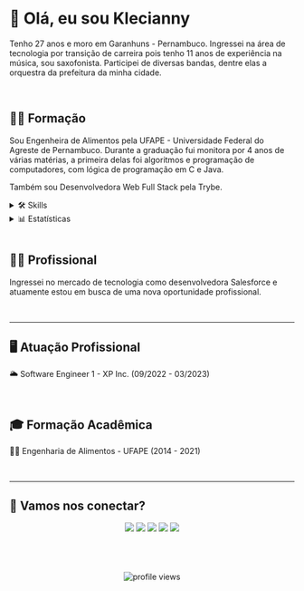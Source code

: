 # 👋 Olá, eu sou Klecianny 

Tenho 27 anos e moro em Garanhuns - Pernambuco. Ingressei na área de tecnologia por transição de carreira pois tenho 11 anos de experiência na música, sou saxofonista. Participei de diversas bandas, dentre elas a orquestra da prefeitura da minha cidade.

<br>

## 👩‍🎓 Formação

Sou Engenheira de Alimentos pela UFAPE - Universidade Federal do Agreste de Pernambuco. Durante a graduação fui monitora por 4 anos de várias matérias, a primeira delas foi algoritmos e programação de computadores, com lógica de programação em C e Java.

Também sou Desenvolvedora Web Full Stack pela Trybe.

<details>
<summary>🛠 Skills</summary>
<p>
<div align="center" style="display: inline_block">
<img height="40" width="40" src="https://raw.githubusercontent.com/jmnote/z-icons/master/svg/c.svg"/>
<img height="40" width="40" src="https://cdn.jsdelivr.net/gh/devicons/devicon/icons/java/java-original.svg"/>
<img title="HTML5" alt="HTML" height="40" width="40" src="https://raw.githubusercontent.com/devicons/devicon/master/icons/html5/html5-original.svg">
<img title="CSS3" alt="CSS" height="40" width="40" src="https://raw.githubusercontent.com/devicons/devicon/master/icons/css3/css3-original.svg">
<img title="JavaScript" alt="JavaScript" height="40" width="40" src="https://raw.githubusercontent.com/devicons/devicon/master/icons/javascript/javascript-plain.svg">
<img title="React" alt="React" height="40" width="40" src="https://raw.githubusercontent.com/devicons/devicon/master/icons/react/react-original.svg">
<img title="Redux" alt="redux" height="40" width="40" src="https://raw.githubusercontent.com/devicons/devicon/master/icons/redux/redux-original.svg">
<img title="Jest" alt="Jest" height="40" width="40" src="https://raw.githubusercontent.com/devicons/devicon/master/icons/jest/jest-plain.svg">
<img src="https://testing-library.com/img/logo-large.png" alt="testing-library" width="40" height="40"/>
<img alt="Docker" height="40" width="40" src="https://raw.githubusercontent.com/devicons/devicon/master/icons/docker/docker-original.svg">
<img src="https://cdn.jsdelivr.net/gh/devicons/devicon/icons/mysql/mysql-original.svg" height="40" width="40" />
<img src="https://cdn.jsdelivr.net/gh/devicons/devicon/icons/nodejs/nodejs-original.svg" height="40" width="40" />
<img alt="TypeScript.js" height="40" width="40" src="https://raw.githubusercontent.com/devicons/devicon/master/icons/typescript/typescript-original.svg">
<img src="https://cdn.jsdelivr.net/gh/devicons/devicon/icons/mongodb/mongodb-original.svg" width="40" height="40" />
<img src="https://cdn.jsdelivr.net/gh/devicons/devicon/icons/express/express-original.svg" width="40" height="40" />
<img src="https://cdn.jsdelivr.net/gh/devicons/devicon/icons/mocha/mocha-plain.svg" alt="mocha" height="40" width="40" />
<img src="https://cdn.jsdelivr.net/gh/devicons/devicon/icons/sequelize/sequelize-original.svg" alt="seuelize" height="40" width="40" />
<img src="https://cdn.jsdelivr.net/gh/devicons/devicon/icons/python/python-original.svg" height="40" width="40" />
<img src="https://cdn.jsdelivr.net/gh/devicons/devicon/icons/pytest/pytest-original.svg" height="40" width="40" />
<img src="https://raw.githubusercontent.com/devicons/devicon/master/icons/csharp/csharp-original.svg" alt="csharp" width="40" height="40"/>
<img alt="vercel" height="40px" width="40" src="https://www.svgrepo.com/show/327408/logo-vercel.svg" />
<img alt="heroku" height="40px" width="40" src="https://cdn.jsdelivr.net/gh/devicons/devicon/icons/heroku/heroku-plain.svg" />
<img height="40px" width="40" src="https://cdn.jsdelivr.net/gh/devicons/devicon/icons/trello/trello-plain.svg" />
<img src="https://raw.githubusercontent.com/devicons/devicon/master/icons/linux/linux-original.svg" alt="linux" width="40" height="40" />
<img alt="terminal" height="40px" width="40" src="https://cdn.svgporn.com/logos/terminal.svg" />
<img alt="npm" height="40" width="40" src="https://cdn.jsdelivr.net/gh/devicons/devicon/icons/npm/npm-original-wordmark.svg" />
<img src="https://cdn.jsdelivr.net/gh/devicons/devicon/icons/eslint/eslint-original.svg" alt="eslint" height="40" width="40" />
<img title="Vscode" alt="Vscode" height="40" width="40" src="https://cdn.jsdelivr.net/gh/devicons/devicon/icons/vscode/vscode-original.svg" />
<img src="https://cdn.jsdelivr.net/gh/devicons/devicon/icons/git/git-original.svg" alt="git" height="40" width="40" />
<img title="GitHub" alt="GitHub" height="40" width="40" src="https://cdn.jsdelivr.net/gh/devicons/devicon/icons/github/github-original.svg" />
</div>
</p>
</details>

<details>
<summary>📊 Estatísticas</summary>
<p>
<div align="center">
<a href="https://github.com/Kecbm" title="Kecbm profile">
<img width=396 src="https://github-readme-stats.vercel.app/api/top-langs/?username=Kecbm&hide=c%23,powershell,Mathematica,Ruby,Objective-C,Objective-C%2b%2b,Cuda&title_color=61dafb&text_color=ffffff&icon_color=61dafb&bg_color=20232a&langs_count=8&layout=compact&border_color=61dafb&hide_border=true" /></a>
</div>
</p>
</details>

<br>

## 👩‍💻 Profissional

Ingressei no mercado de tecnologia como desenvolvedora Salesforce e atuamente estou em busca de uma nova oportunidade profissional.

<br>

----

## 🖥 Atuação Profissional

🌥 Software Engineer 1 - XP Inc. (09/2022 - 03/2023)

<br>

## 🎓 Formação Acadêmica

👩‍🔬 Engenharia de Alimentos - UFAPE (2014 - 2021)

<br>

----

## 🤝 Vamos nos conectar?

<div align="center" style="display: inline_block">
<a href="https://portfolio-kecbm.vercel.app/" target="_blank"><img src="https://img.shields.io/badge/-Portfólio-06D6A0?style=for-the-badge" target="_blank"></a>
<a href="https://www.linkedin.com/in/kecbm/" target="_blank"><img src="https://img.shields.io/badge/-LinkedIn-%230077B5?style=for-the-badge&logo=linkedin&logoColor=white" target="_blank"></a> 
<a href="https://www.instagram.com/kecbm/" target="_blank"><img src="https://img.shields.io/badge/-Instagram-%23E4405F?style=for-the-badge&logo=instagram&logoColor=white" target="_blank"></a>
<a href="https://twitter.com/Kecbm" target="_blank"><img src="https://img.shields.io/badge/Twitter-1DA1F2?style=for-the-badge&logo=twitter&logoColor=white" target="_blank"></a>
<a href = "mailto:kleciannymelo@gmail.com"><img src="https://img.shields.io/badge/Gmail-C00021?style=for-the-badge&logo=gmail&logoColor=white" target="_blank"></a>
</div>

<br>
<br>
<br>
<br>

<div align="center">
  <img src="https://komarev.com/ghpvc/?username=Kecbm" alt="profile views" />
</div>

